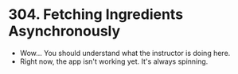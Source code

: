# 304. Fetching Ingredients Asynchronously
- Wow... You should understand what the instructor is doing here.
- Right now, the app isn't working yet. It's always spinning.